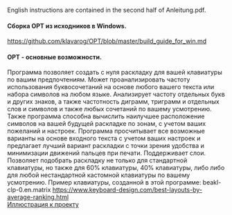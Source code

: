 English instructions are contained in the second half of Anleitung.pdf.
#### Сборка OPT из исходников в Windows.
https://github.com/klavarog/OPT/blob/master/build_guide_for_win.md
#### OPT - основные возможности.
Программа позволяет создать с нуля раскладку для вашей клавиатуры по вашим предпочтениям. Может проанализировать частоту использования буквосочетаний на основе любого вашего текста или набора символов на любом языке. Анализирует частоту отдельных букв и других знаков, а также частотность диграмм, триграмм и  отдельных слов и символов и также любых сочетаний по вашему усмотрению. Также программа способна вычислить наилучшее расположение символов на вашей будущей раскладке по зонам, с учетом ваших пожеланий и настроек. Программа просчитывает все возможные варианты на основе входного текста с учетом ваших настроек и предлагает лучший вариант раскладки с точки зрения удобства и минимизации движений пальцев при печати. Поддерживает слои. Позволяет подобрать раскладку не только для стандартной клавиатуры, но также для 60% клавиатуры, 40% клавиатуры, либо либо для любой нестандартной кастомной клавиатуры по вашему усмотрению. Пример клавиатуры, созданной в этой программе: beakl-clp-0.en.matrix https://www.keyboard-design.com/best-layouts-by-average-ranking.html   
[Иллюстрация к проекту](https://www.keyboard-design.com/klalayouts/beakl-clp-0.en.matrix.jpg)
